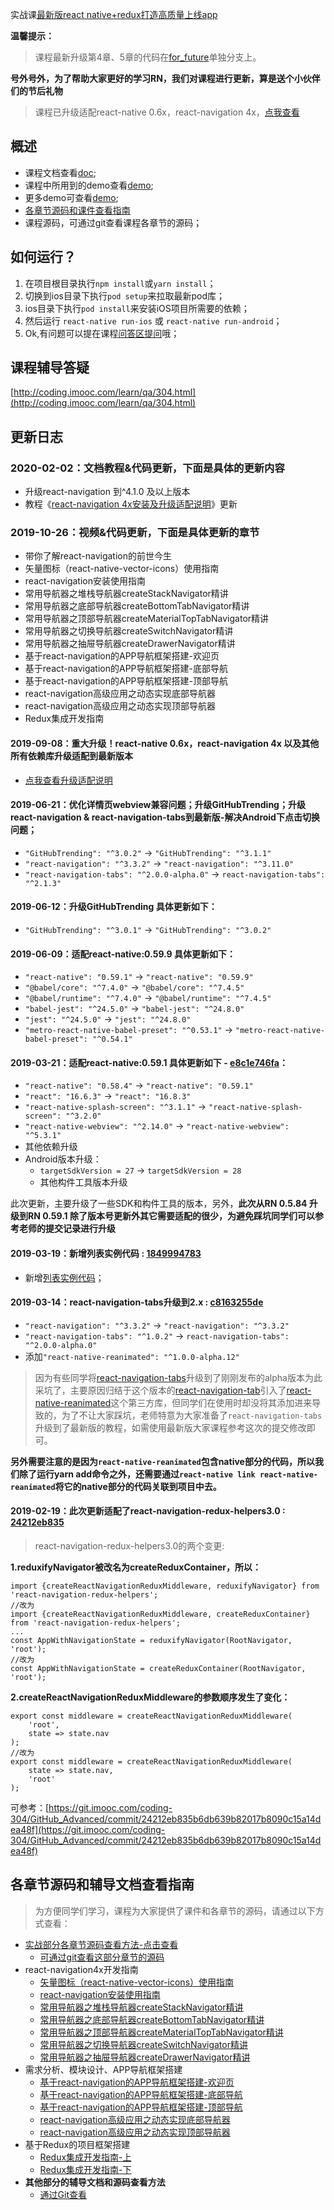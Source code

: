 实战课[最新版react native+redux打造高质量上线app](https://coding.imooc.com/class/304.html)

**温馨提示：**

>课程最新升级第4章、5章的代码在[for_future](https://git.imooc.com/coding-304/GitHub_Advanced/src/for_future)单独分支上。

**号外号外，为了帮助大家更好的学习RN，我们对课程进行更新，算是送个小伙伴们的节后礼物**


>课程已升级适配react-native 0.6x，react-navigation 4x，[点我查看](https://git.imooc.com/coding-304/GitHub_Advanced/src/master/doc/RN0.6x_react_navigation4x等升级适配说明.md)


## 概述
- 课程文档查看[doc](https://git.imooc.com/coding-304/GitHub_Advanced/src/master/doc);
- 课程中所用到的demo查看[demo](https://git.imooc.com/coding-304/GitHub_Advanced/src/master/demo);
- 更多demo可查看[demo](https://github.com/crazycodeboy/RNStudyNotes/tree/master/Demo);
- [各章节源码和课件查看指南](https://git.imooc.com/coding-304/GitHub_Advanced#%E5%90%84%E7%AB%A0%E8%8A%82%E6%BA%90%E7%A0%81%E5%92%8C%E8%BE%85%E5%AF%BC%E6%96%87%E6%A1%A3%E6%9F%A5%E7%9C%8B%E6%8C%87%E5%8D%97)
- 课程源码，可通过git查看课程各章节的源码；


## 如何运行？

1. 在项目根目录执行`npm install`或`yarn install`；
2. 切换到ios目录下执行`pod setup`来拉取最新pod库；
3. ios目录下执行`pod install`来安装iOS项目所需要的依赖；
4. 然后运行 `react-native run-ios` 或 `react-native run-android`；
5. Ok,有问题可以提在课程[问答区提问](http://coding.imooc.com/learn/qa/304.html)哦；

## 课程辅导答疑

[http://coding.imooc.com/learn/qa/304.html](http://coding.imooc.com/learn/qa/304.html)

## 更新日志

### 2020-02-02：文档教程&代码更新，下面是具体的更新内容
- 升级react-navigation 到^4.1.0 及以上版本
- 教程《[react-navigation 4x安装及升级适配说明](https://git.imooc.com/coding-304/GitHub_Advanced/src/master/doc/RN0.6x_react_navigation4x%E7%AD%89%E5%8D%87%E7%BA%A7%E9%80%82%E9%85%8D%E8%AF%B4%E6%98%8E.md#2-react-navigation-4x%E5%AE%89%E8%A3%85%E5%8F%8A%E5%8D%87%E7%BA%A7%E9%80%82%E9%85%8D%E8%AF%B4%E6%98%8E)》更新

### 2019-10-26：视频&代码更新，下面是具体更新的章节
* 带你了解react-navigation的前世今生
* 矢量图标（react-native-vector-icons）使用指南
* react-navigation安装使用指南
* 常用导航器之堆栈导航器createStackNavigator精讲
* 常用导航器之底部导航器createBottomTabNavigator精讲
* 常用导航器之顶部导航器createMaterialTopTabNavigator精讲
* 常用导航器之切换导航器createSwitchNavigator精讲
* 常用导航器之抽屉导航器createDrawerNavigator精讲
* 基于react-navigation的APP导航框架搭建-欢迎页 
* 基于react-navigation的APP导航框架搭建-底部导航
* 基于react-navigation的APP导航框架搭建-顶部导航 
* react-navigation高级应用之动态实现底部导航器
* react-navigation高级应用之动态实现顶部导航器
* Redux集成开发指南

#### 2019-09-08：重大升级！react-native 0.6x，react-navigation 4x 以及其他所有依赖库升级适配到最新版本

- [点我查看升级适配说明](https://git.imooc.com/coding-304/GitHub_Advanced/src/master/doc/RN0.6x_react_navigation4x等升级适配说明.md)


#### 2019-06-21：优化详情页webview兼容问题；升级GitHubTrending；升级react-navigation & react-navigation-tabs到最新版-解决Android下点击切换问题；

- `"GitHubTrending": "^3.0.2"` -> `"GitHubTrending": "^3.1.1"`
- `"react-navigation": "^3.3.2"` -> `"react-navigation": "^3.11.0"`
- `"react-navigation-tabs": "^2.0.0-alpha.0"` -> `react-navigation-tabs": "^2.1.3"`

#### 2019-06-12：升级GitHubTrending 具体更新如下：

- `"GitHubTrending": "^3.0.1"` -> `"GitHubTrending": "^3.0.2"`

#### 2019-06-09：适配react-native:0.59.9 具体更新如下：

- `"react-native": "0.59.1"` -> `"react-native": "0.59.9"`
- `"@babel/core": "^7.4.0"` -> `"@babel/core": "^7.4.5"`
- `"@babel/runtime": "^7.4.0"` ->  `"@babel/runtime": "^7.4.5"`
- `"babel-jest": "^24.5.0"` -> `"babel-jest": "^24.8.0"`
- `"jest": "^24.5.0"` -> `"jest": "^24.8.0"`
- `"metro-react-native-babel-preset": "^0.53.1"` -> `"metro-react-native-babel-preset": "^0.54.1"`

#### 2019-03-21：适配react-native:0.59.1 具体更新如下 - [e8c1e746fa](https://git.imooc.com/coding-304/GitHub_Advanced/commit/e8c1e746fad47c2d0b7f73131744af3aca9bcb5b)：

- `"react-native": "0.58.4"` -> `"react-native": "0.59.1"`
- `"react": "16.6.3"` -> `"react": "16.8.3"`
- `"react-native-splash-screen": "^3.1.1"` -> `"react-native-splash-screen": "^3.2.0"`
- `"react-native-webview": "^2.14.0"` -> `"react-native-webview": "^5.3.1"`
- 其他依赖升级
- Android版本升级：
	-  `targetSdkVersion = 27` -> `targetSdkVersion = 28`
	-  其他构件工具版本升级

此次更新，主要升级了一些SDK和构件工具的版本，另外，**此次从RN 0.5.84 升级到RN 0.59.1 除了版本号更新外其它需要适配的很少，为避免踩坑同学们可以参考老师的提交记录进行升级**

#### 2019-03-19：新增列表实例代码 : [1849994783](https://git.imooc.com/coding-304/GitHub_Advanced/commit/1849994783b160c899c6da4f4db0e43a1811c989)

- 新增[列表实例代码](https://git.imooc.com/coding-304/GitHub_Advanced/src/master/demo/FasterListDemo)；

#### 2019-03-14：react-navigation-tabs升级到2.x : [c8163255de](https://git.imooc.com/coding-304/GitHub_Advanced/commit/c8163255decb9629e3c53a4819ae711a5e241f9d)

- `"react-navigation": "^3.3.2"` -> `"react-navigation": "^3.3.2"`
- `"react-navigation-tabs": "^1.0.2"` -> `react-navigation-tabs": "^2.0.0-alpha.0"`
- 添加`"react-native-reanimated": "^1.0.0-alpha.12"`

>因为有些同学将[react-navigation-tabs](https://github.com/react-navigation/react-navigation-tabs)升级到了刚刚发布的alpha版本为此采坑了，主要原因归结于这个版本的[react-navigation-tab](https://github.com/react-navigation/react-navigation-tabs)引入了[react-native-reanimated](https://github.com/kmagiera/react-native-reanimated)这个第三方库，但同学们在使用时却没将其添加进来导致的，为了不让大家踩坑，老师特意为大家准备了`react-navigation-tabs`升级到了最新版的教程，如需使用最新版大家课程参考这次的提交修改即可。

**另外需要注意的是因为`react-native-reanimated`包含native部分的代码，所以我们除了运行yarn add命令之外，还需要通过`react-native link react-native-reanimated`将它的native部分的代码关联到项目中去。**

#### 2019-02-19：此次更新适配了react-navigation-redux-helpers3.0 : [24212eb835](https://git.imooc.com/coding-304/GitHub_Advanced/commit/24212eb835b6db639b82017b8090c15a14dea48f)

> react-navigation-redux-helpers3.0的两个变更:

**1.reduxifyNavigator被改名为createReduxContainer，所以：**

```
import {createReactNavigationReduxMiddleware, reduxifyNavigator} from 'react-navigation-redux-helpers';
//改为
import {createReactNavigationReduxMiddleware, createReduxContainer} from 'react-navigation-redux-helpers';
...
const AppWithNavigationState = reduxifyNavigator(RootNavigator, 'root');
//改为
const AppWithNavigationState = createReduxContainer(RootNavigator, 'root');
```

**2.createReactNavigationReduxMiddleware的参数顺序发生了变化：**

```
export const middleware = createReactNavigationReduxMiddleware(
    'root',
    state => state.nav
);
//改为
export const middleware = createReactNavigationReduxMiddleware(
    state => state.nav,
    'root'
);
```

可参考：[https://git.imooc.com/coding-304/GitHub_Advanced/commit/24212eb835b6db639b82017b8090c15a14dea48f](https://git.imooc.com/coding-304/GitHub_Advanced/commit/24212eb835b6db639b82017b8090c15a14dea48f)

## 各章节源码和辅导文档查看指南

>为方便同学们学习，课程为大家提供了课件和各章节的源码，请通过以下方式查看：

- [实战部分各章节源码查看方法-点击查看](https://git.imooc.com/coding-304/GitHub_Advanced/src/master/doc/如何查看各章节的源码.md)
	- [可通过git查看这部分章节的源码](https://git.imooc.com/coding-304/GitHub_Advanced/src/master/doc/如何查看各章节的源码.md)
- react-navigation4x开发指南
	- [矢量图标（react-native-vector-icons）使用指南](https://git.imooc.com/coding-304/GitHub_Advanced/src/5b155392b479f5fa7e401d659cf0137bee76bd73/demo/react_navigation_demo)
	- [react-navigation安装使用指南](https://git.imooc.com/coding-304/GitHub_Advanced/src/3a6ccd38813f54eaa507e902eaf5a75d7be849e0/demo/react_navigation_demo)
	- [常用导航器之堆栈导航器createStackNavigator精讲](https://git.imooc.com/coding-304/GitHub_Advanced/src/fdeaebdf047a83f6537ca43482f1eae64639d346/demo/react_navigation_demo)
	- [常用导航器之底部导航器createBottomTabNavigator精讲](https://git.imooc.com/coding-304/GitHub_Advanced/src/c02f66565f85eb2bfa91f356ea890247f98e450d/demo/react_navigation_demo)
	- [常用导航器之顶部导航器createMaterialTopTabNavigator精讲](https://git.imooc.com/coding-304/GitHub_Advanced/src/a8b55057db5f5d7efd2acaa87b006d33ab11e0a0/demo/react_navigation_demo)
	- [常用导航器之切换导航器createSwitchNavigator精讲](https://git.imooc.com/coding-304/GitHub_Advanced/src/12809854b600878f0f19f9277d6decd326c3fdb1/demo/react_navigation_demo)
	- [常用导航器之抽屉导航器createDrawerNavigator精讲](https://git.imooc.com/coding-304/GitHub_Advanced/src/fee148da3d98a24b1af84948149dbd889a408f59/demo/react_navigation_demo)
- 需求分析、模块设计、APP导航框架搭建 
	- [基于react-navigation的APP导航框架搭建-欢迎页](https://git.imooc.com/coding-304/GitHub_Advanced/src/978e23c1a9d432ad4bfb6286bc500cdfb74cfa4f) 
	- [基于react-navigation的APP导航框架搭建-底部导航](https://git.imooc.com/coding-304/GitHub_Advanced/src/db3dfdb3eae8ba0dbef79abe67bf7e7fe6e43047)
	- [基于react-navigation的APP导航框架搭建-顶部导航](https://git.imooc.com/coding-304/GitHub_Advanced/src/b9c0c3339020f66506e62d832e28bcf4845539d6)
	- [react-navigation高级应用之动态实现底部导航器](https://git.imooc.com/coding-304/GitHub_Advanced/src/932ff70e6ae5dd20f15ddd1bbe83f933f6e48d0e)
	- [react-navigation高级应用之动态实现顶部导航器](https://git.imooc.com/coding-304/GitHub_Advanced/src/f6a1629b88cafffb36e181b8c78b759d0d31cc47)
- 基于Redux的项目框架搭建
	- [Redux集成开发指南-上](https://git.imooc.com/coding-304/GitHub_Advanced/src/adedc98b4340d076e0c8ad784d7e986ea72bc32f)
	- [Redux集成开发指南-下](https://git.imooc.com/coding-304/GitHub_Advanced/src/240482a106ae806eea728e848104f8a5df3b04f0)
- **其他部分的辅导文档和源码查看方法**
	- [通过Git查看](https://git.imooc.com/coding-304/GitHub_Advanced/src/master/doc/如何查看各章节的源码.md)





